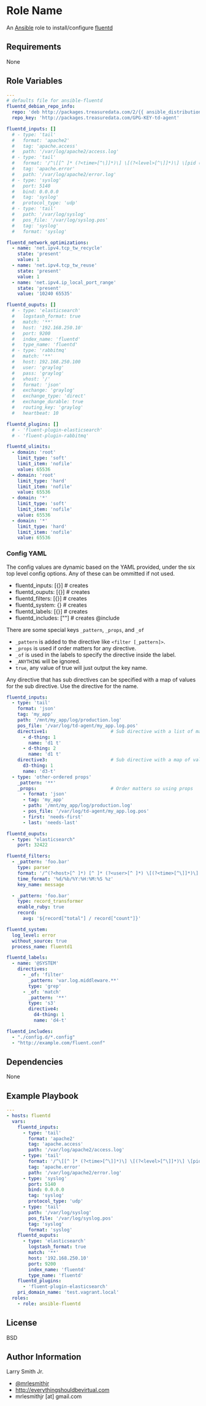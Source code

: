 # Role Name

An [Ansible] role to install/configure [fluentd]

## Requirements

None

## Role Variables

```yaml
---
# defaults file for ansible-fluentd
fluentd_debian_repo_info:
  repo: 'deb http://packages.treasuredata.com/2/{{ ansible_distribution|lower }}/{{ ansible_distribution_release|lower }}/ {{ ansible_distribution_release|lower }} contrib'
  repo_key: 'http://packages.treasuredata.com/GPG-KEY-td-agent'

fluentd_inputs: []
  # - type: 'tail'
  #   format: 'apache2'
  #   tag: 'apache.access'
  #   path: '/var/log/apache2/access.log'
  # - type: 'tail'
  #   format: '/^\[[^ ]* (?<time>[^\]]*)\] \[(?<level>[^\]]*)\] \[pid (?<pid>[^\]]*)\] \[client (?<client>[^\]]*)\] (?<message>.*)$/'
  #   tag: 'apache.error'
  #   path: '/var/log/apache2/error.log'
  # - type: 'syslog'
  #   port: 5140
  #   bind: 0.0.0.0
  #   tag: 'syslog'
  #   protocol_type: 'udp'
  # - type: 'tail'
  #   path: '/var/log/syslog'
  #   pos_file: '/var/log/syslog.pos'
  #   tag: 'syslog'
  #   format: 'syslog'

fluentd_network_optimizations:
  - name: 'net.ipv4.tcp_tw_recycle'
    state: 'present'
    value: 1
  - name: 'net.ipv4.tcp_tw_reuse'
    state: 'present'
    value: 1
  - name: 'net.ipv4.ip_local_port_range'
    state: 'present'
    value: '10240 65535'

fluentd_ouputs: []
  # - type: 'elasticsearch'
  #   logstash_format: true
  #   match: '**'
  #   host: '192.168.250.10'
  #   port: 9200
  #   index_name: 'fluentd'
  #   type_name: 'fluentd'
  # - type: 'rabbitmq'
  #   match: '**'
  #   host: 192.168.250.100
  #   user: 'graylog'
  #   pass: 'graylog'
  #   vhost: '/'
  #   format: 'json'
  #   exchange: 'graylog'
  #   exchange_type: 'direct'
  #   exchange_durable: true
  #   routing_key: 'graylog'
  #   heartbeat: 10

fluentd_plugins: []
  # - 'fluent-plugin-elasticsearch'
  # - 'fluent-plugin-rabbitmq'

fluentd_ulimits:
  - domain: 'root'
    limit_type: 'soft'
    limit_item: 'nofile'
    value: 65536
  - domain: 'root'
    limit_type: 'hard'
    limit_item: 'nofile'
    value: 65536
  - domain: '*'
    limit_type: 'soft'
    limit_item: 'nofile'
    value: 65536
  - domain: '*'
    limit_type: 'hard'
    limit_item: 'nofile'
    value: 65536
```

### Config YAML

The config values are dynamic based on the YAML provided, under the six top level
config options. Any of these can be ommitted if not used.

* fluentd_inputs: [{}] # creates <source>
* fluentd_ouputs: [{}] # creates <match>
* fluentd_filters: [{}] # creates <filter>
* fluentd_system: {} # creates <system>
* fluentd_labels: [{}] # creates <label>
* fluentd_includes: [""] # creates @include

There are some special keys `_pattern`, `_props`, and `_of`

* `_pattern` is added to the directive like `<filter [_pattern]>`.
* `_props` is used if order matters for any directive. 
* `_of` is used in the labels to specify the directive inside the label.
* `_ANYTHING` will be ignored.
* `true`, any value of true will just output the key name.

Any directive that has sub directives can be specified with a map of values 
for the sub directive. Use the directive for the name.

```yaml
fluentd_inputs:
  - type: 'tail'
    format: 'json'
    tag: 'my_app'
    path: '/mnt/my_app/log/production.log'
    pos_file: '/var/log/td-agent/my_app.log.pos'
    directive1:                       # Sub directive with a list of maps
      - d-thing: 1
        name: 'd1 t'
      - d-thing: 2
        name: 'd1 t'
    directive3:                       # Sub directive with a map of values
      d3-thing: 1
      name: 'd3-t'
  - type: 'other-ordered props'
    _pattern: '**'
    _props:                           # Order matters so using props
      - format: 'json'
      - tag: 'my_app'
      - path: '/mnt/my_app/log/production.log'
      - pos_file: '/var/log/td-agent/my_app.log.pos'
      - first: 'needs-first'
      - last: 'needs-last'

fluentd_ouputs:
  - type: "elasticsearch"
    port: 32422

fluentd_filters:
  - _pattern: 'foo.bar'
    type: parser
    format: '/^(?<host>[^ ]*) [^ ]* (?<user>[^ ]*) \[(?<time>[^\]]*)\] "(?<method>\S+)(?: +(?<path>[^ ]*) +\S*)?" (?<code>[^ ]*) (?<size>[^ ]*)$/'
    time_format: '%d/%b/%Y:%H:%M:%S %z'
    key_name: message

  - _pattern: 'foo.bar'
    type: record_transformer
    enable_ruby: true
    record:
      avg: '${record["total"] / record["count"]}'

fluentd_system:
  log_level: error
  without_source: true
  process_name: fluentd1

fluentd_labels:
  - name: '@SYSTEM'
    directives: 
      - _of: 'filter'
        _pattern: 'var.log.middleware.**'
        type: 'grep'
      - _of: 'match'
        _pattern: '**'
        type: 's3'
        directive4:
          d4-thing: 1
          name: 'd4-t'

fluentd_includes:
  - "./config.d/*.config"
  - "http://example.com/fluent.conf"
```

## Dependencies

None

## Example Playbook

```yaml
---
- hosts: fluentd
  vars:
    fluentd_inputs:
      - type: 'tail'
        format: 'apache2'
        tag: 'apache.access'
        path: '/var/log/apache2/access.log'
      - type: 'tail'
        format: '/^\[[^ ]* (?<time>[^\]]*)\] \[(?<level>[^\]]*)\] \[pid (?<pid>[^\]]*)\] \[client (?<client>[^\]]*)\] (?<message>.*)$/'
        tag: 'apache.error'
        path: '/var/log/apache2/error.log'
      - type: 'syslog'
        port: 5140
        bind: 0.0.0.0
        tag: 'syslog'
        protocol_type: 'udp'
      - type: 'tail'
        path: '/var/log/syslog'
        pos_file: '/var/log/syslog.pos'
        tag: 'syslog'
        format: 'syslog'
    fluentd_ouputs:
      - type: 'elasticsearch'
        logstash_format: true
        match: '**'
        host: '192.168.250.10'
        port: 9200
        index_name: 'fluentd'
        type_name: 'fluentd'
    fluentd_plugins:
      - 'fluent-plugin-elasticsearch'
    pri_domain_name: 'test.vagrant.local'
  roles:
    - role: ansible-fluentd
```

## License

BSD

## Author Information

Larry Smith Jr.

-   [@mrlesmithjr]
-   <http://everythingshouldbevirtual.com>
-   mrlesmithjr [at] gmail.com

[@mrlesmithjr]: https://www.twitter.com/mrlesmithjr

[ansible]: https://www.ansible.com

[fluentd]: http://www.fluentd.org/
